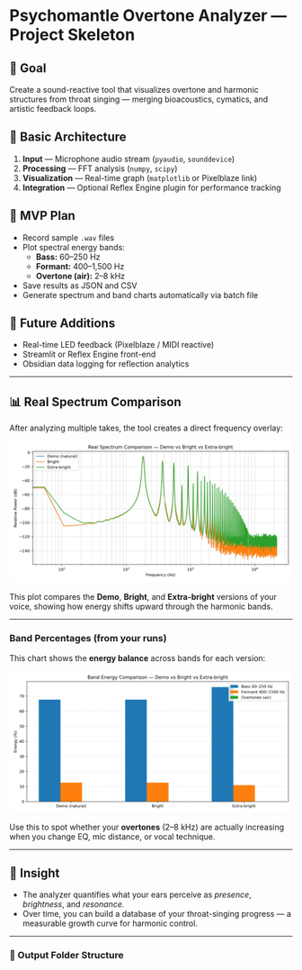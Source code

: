 # Psychomantle Overtone Analyzer — Project Skeleton

## 🎯 Goal
Create a sound-reactive tool that visualizes overtone and harmonic structures from throat singing — merging bioacoustics, cymatics, and artistic feedback loops.

## 🧩 Basic Architecture
1. **Input** — Microphone audio stream (`pyaudio`, `sounddevice`)
2. **Processing** — FFT analysis (`numpy`, `scipy`)
3. **Visualization** — Real-time graph (`matplotlib` or Pixelblaze link)
4. **Integration** — Optional Reflex Engine plugin for performance tracking

## 🧪 MVP Plan
- Record sample `.wav` files
- Plot spectral energy bands:  
  - **Bass:** 60–250 Hz  
  - **Formant:** 400–1,500 Hz  
  - **Overtone (air):** 2–8 kHz  
- Save results as JSON and CSV
- Generate spectrum and band charts automatically via batch file

## 🚀 Future Additions
- Real-time LED feedback (Pixelblaze / MIDI reactive)
- Streamlit or Reflex Engine front-end
- Obsidian data logging for reflection analytics

---

## 📊 Real Spectrum Comparison
After analyzing multiple takes, the tool creates a direct frequency overlay:

![Real Comparison](real_comparison.png)

This plot compares the **Demo**, **Bright**, and **Extra-bright** versions of your voice, showing how energy shifts upward through the harmonic bands.

---

### Band Percentages (from your runs)
This chart shows the **energy balance** across bands for each version:

![Band Comparison](band_comparison.png)

Use this to spot whether your **overtones** (2–8 kHz) are actually increasing when you change EQ, mic distance, or vocal technique.

---

## 🧠 Insight
- The analyzer quantifies what your ears perceive as *presence*, *brightness*, and *resonance.*
- Over time, you can build a database of your throat-singing progress — a measurable growth curve for harmonic control.

---

### 📁 Output Folder Structure


